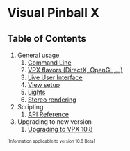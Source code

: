 # Visual Pinball X

## Table of Contents
1. General usage
   1. [Command Line](<Command Line.md>)
   2. [VPX flavors (DirectX, OpenGL,...)](<Build Differences.md>)
   3. [Live User Interface](LiveUI.md)
   4. [View setup](<View Setup.md>)
   5. [Lights](Lights.md)
   6. [Stereo rendering](Stereo.md)
2. Scripting
   1. [API Reference](<Script API Reference.md>)
3. Upgrading to new version
   1. [Upgrading to VPX 10.8](<Upgrading Table 10.8.md>)

<sub><sup>[Information applicable to version 10.8 Beta]</sup></sub>